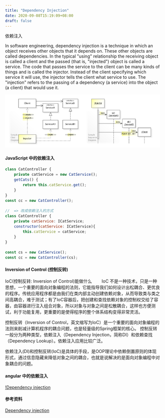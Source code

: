 ```yaml
---
title: "Dependency Injection"
date: 2020-09-08T15:19:09+08:00
draft: false
---
```


依赖注入

In software engineering, dependency injection is a technique in which an object receives other objects that it depends on. These other objects are called dependencies. In the typical "using" relationship the receiving object is called a client and the passed (that is, "injected") object is called a service. The code that passes the service to the client can be many kinds of things and is called the injector. Instead of the client specifying which service it will use, the injector tells the client what service to use. The "injection" refers to the passing of a dependency (a service) into the object (a client) that would use it.

![Dependency Injection](/images/Dependency_Injection_Design_Pattern_UML.jpg)


#### JavaScript 中的依赖注入
```js
class CatController {
    private catService = new CatService();
    getCats() {
        return this.catService.get();
    }
}
const cc = new CatController();

//  => 改成依赖注入的方式
class CatController {
    private catService: ICatService;
    constructor(catService: ICatService){
        this.catService = catService;
    }
}

const cs = new CatService();
const cc = new CatController(cs);

```

#### Inversion of Control (控制反转)
IoC(控制反转: Inversion of Control)能做什么 
　　IoC 不是一种技术，只是一种思想，一个重要的面向对象编程的法则，它能指导我们如何设计出松耦合、更优良的程序。传统应用程序都是由我们在类内部主动创建依赖对象，从而导致类与类之间高耦合，难于测试；有了IoC容器后，把创建和查找依赖对象的控制权交给了容器，由容器进行注入组合对象，所以对象与对象之间是松散耦合，这样也方便测试，利于功能复用，更重要的是使得程序的整个体系结构变得非常灵活。

控制反转（Inversion of Control，英文缩写为IoC）是一个重要的面向对象编程的法则来削减计算机程序的耦合问题，也是轻量级的Spring框架的核心。 控制反转一般分为两种类型，依赖注入（Dependency Injection，简称DI）和依赖查找（Dependency Lookup）。依赖注入应用比较广泛。


依赖注入(DI)和控制反转(IoC)是具体的手段，是OOP理论中依赖倒置原则的体现形式，通过信息隐藏来降低对象之间的耦合，也就是说解决的是面向对象编程中对象耦合的问题。


#### angular 中的依赖注入

[!Dependency injection](https://angular.cn/guide/dependency-injection)





#### 参考资料
[Dependency injection](https://en.wikipedia.org/wiki/Dependency_injection)